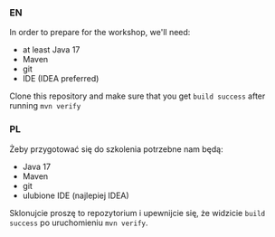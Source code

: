 ### EN

In order to prepare for the workshop, we'll need:
- at least Java 17
- Maven
- git
- IDE (IDEA preferred)

Clone this repository and make sure that you get `build success` after running `mvn verify`


### PL

Żeby przygotować się do szkolenia potrzebne nam będą:
- Java 17
- Maven
- git
- ulubione IDE (najlepiej IDEA)

Sklonujcie proszę to repozytorium i upewnijcie się, że widzicie `build success` po uruchomieniu `mvn verify`.

